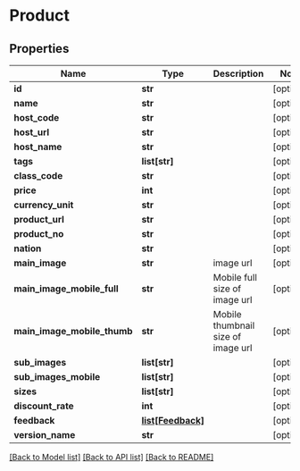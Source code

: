# Product

## Properties
Name | Type | Description | Notes
------------ | ------------- | ------------- | -------------
**id** | **str** |  | [optional] 
**name** | **str** |  | [optional] 
**host_code** | **str** |  | [optional] 
**host_url** | **str** |  | [optional] 
**host_name** | **str** |  | [optional] 
**tags** | **list[str]** |  | [optional] 
**class_code** | **str** |  | [optional] 
**price** | **int** |  | [optional] 
**currency_unit** | **str** |  | [optional] 
**product_url** | **str** |  | [optional] 
**product_no** | **str** |  | [optional] 
**nation** | **str** |  | [optional] 
**main_image** | **str** | image url | [optional] 
**main_image_mobile_full** | **str** | Mobile full size of image url | [optional] 
**main_image_mobile_thumb** | **str** | Mobile thumbnail size of image url | [optional] 
**sub_images** | **list[str]** |  | [optional] 
**sub_images_mobile** | **list[str]** |  | [optional] 
**sizes** | **list[str]** |  | [optional] 
**discount_rate** | **int** |  | [optional] 
**feedback** | [**list[Feedback]**](Feedback.md) |  | [optional] 
**version_name** | **str** |  | [optional] 

[[Back to Model list]](../README.md#documentation-for-models) [[Back to API list]](../README.md#documentation-for-api-endpoints) [[Back to README]](../README.md)


